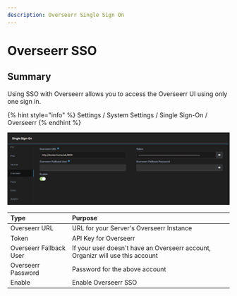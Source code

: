 ```yaml
---
description: Overseerr Single Sign On
---
```


# Overseerr SSO

## Summary

Using SSO with Overseerr allows you to access the Overseerr UI using only one sign in.

{% hint style="info" %}
Settings / System Settings / Single Sign-On / Overseerr
{% endhint %}

![](../../.gitbook/assets/image%20%2835%29.png)

| **Type** | **Purpose** |
| :--- | :--- |
| Overseerr URL | URL for your Server's Overseerr Instance |
| Token | API Key for Overseerr |
| Overseerr Fallback User | If your user doesn't have an Overseerr account, Organizr will use this account |
|  Overseerr Password | Password for the above account |
| Enable | Enable Overseerr SSO |

